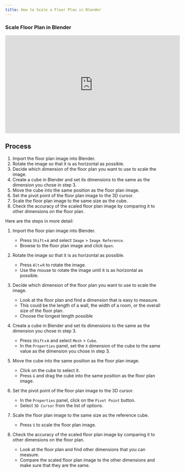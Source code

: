 ```yaml
---
title: How to Scale a Floor Plan in Blender
---
```


<div class="video-grid">

<div class="video-card">

### Scale Floor Plan in Blender

<div class="iframe-16-9-container">
<iframe class="youTubeIframe" width="560" height="315" src="https://www.youtube.com/embed/8iMWUsqeopQ?rel=0" title="YouTube video player" frameborder="0" allow="accelerometer; autoplay; clipboard-write; encrypted-media; gyroscope; picture-in-picture; web-share" allowfullscreen></iframe>
</div>
</div>

</div>

## Process

1. Import the floor plan image into Blender.
2. Rotate the image so that it is as horizontal as possible.
3. Decide which dimension of the floor plan you want to use to scale the image.
4. Create a cube in Blender and set its dimensions to the same as the dimension you chose in step 3.
5. Move the cube into the same position as the floor plan image.
6. Set the pivot point of the floor plan image to the 3D cursor.
7. Scale the floor plan image to the same size as the cube.
8. Check the accuracy of the scaled floor plan image by comparing it to other dimensions on the floor plan.

Here are the steps in more detail:

1. Import the floor plan image into Blender.
    * Press `Shift`+`A` and select `Image` > `Image Reference`.
    * Browse to the floor plan image and click `Open`.

2. Rotate the image so that it is as horizontal as possible.
    * Press `Alt`+`R` to rotate the image.
    * Use the mouse to rotate the image until it is as horizontal as possible.

3. Decide which dimension of the floor plan you want to use to scale the image.
    * Look at the floor plan and find a dimension that is easy to measure.
    * This could be the length of a wall, the width of a room, or the overall size of the floor plan.
    * Choose the longest length possible

4. Create a cube in Blender and set its dimensions to the same as the dimension you chose in step 3.
    * Press `Shift`+`A` and select `Mesh` > `Cube`.
    * In the `Properties` panel, set the `X` dimension of the cube to the same value as the dimension you chose in step 3.

5. Move the cube into the same position as the floor plan image.
    * Click on the cube to select it.
    * Press `G` and drag the cube into the same position as the floor plan image.

6. Set the pivot point of the floor plan image to the 3D cursor.
    * In the `Properties` panel, click on the `Pivot Point` button.
    * Select `3D Cursor` from the list of options.

7. Scale the floor plan image to the same size as the reference cube.
    * Press `S` to scale the floor plan image.

8. Check the accuracy of the scaled floor plan image by comparing it to other dimensions on the floor plan.
    * Look at the floor plan and find other dimensions that you can measure.
    * Compare the scaled floor plan image to the other dimensions and make sure that they are the same.


